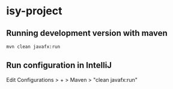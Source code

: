 # isy-project

## Running development version with maven
```bash
mvn clean javafx:run
```

## Run configuration in IntelliJ
Edit Configurations > + > Maven > "clean javafx:run"
